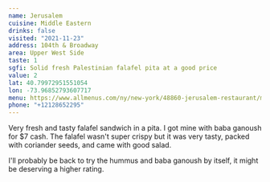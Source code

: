 ```yaml
---
name: Jerusalem
cuisine: Middle Eastern
drinks: false
visited: "2021-11-23"
address: 104th & Broadway
area: Upper West Side
taste: 1
sgfi: Solid fresh Palestinian falafel pita at a good price
value: 2
lat: 40.79972951551054
lon: -73.96852793607717
menu: https://www.allmenus.com/ny/new-york/48860-jerusalem-restaurant/menu/
phone: "+12128652295"
---
```


Very fresh and tasty falafel sandwich in a pita. I got mine with baba ganoush for $7 cash. The falafel wasn't super crispy but it was very tasty, packed with coriander seeds, and came with good salad.

I'll probably be back to try the hummus and baba ganoush by itself, it might be deserving a higher rating.
